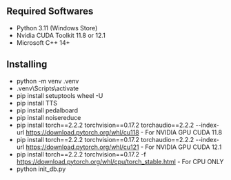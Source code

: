 ## Required Softwares
- Python 3.11 (Windows Store)
- Nvidia CUDA Toolkit 11.8 or 12.1
- Microsoft C++ 14+

## Installing
- python -m venv .venv
- .venv\Scripts\activate
- pip install setuptools wheel -U
- pip install TTS
- pip install pedalboard
- pip install noisereduce
- pip install torch==2.2.2 torchvision==0.17.2 torchaudio==2.2.2 --index-url https://download.pytorch.org/whl/cu118 - For NVIDIA GPU CUDA 11.8
- pip install torch==2.2.2 torchvision==0.17.2 torchaudio==2.2.2 --index-url https://download.pytorch.org/whl/cu121 - For NVIDIA GPU CUDA 12.1
- pip install torch==2.2.2 torchvision==0.17.2 -f https://download.pytorch.org/whl/cpu/torch_stable.html - For CPU ONLY
- python init_db.py
